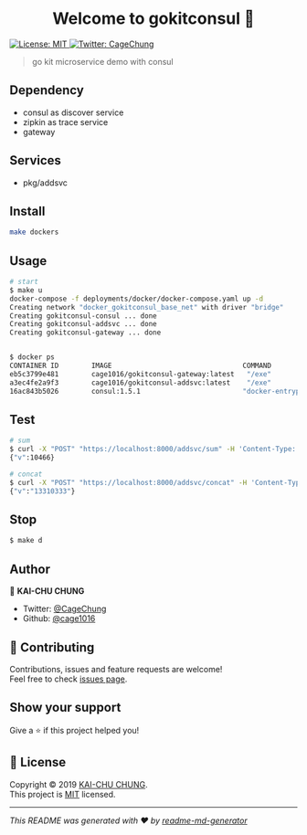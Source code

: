 <h1 align="center">Welcome to gokitconsul 👋</h1>
<p>
  <a href="https://github.com/cage1016/gokitconsul/blob/master/LICENSE">
    <img alt="License: MIT" src="https://img.shields.io/badge/License-MIT-yellow.svg" target="_blank" />
  </a>
  <a href="https://twitter.com/CageChung">
    <img alt="Twitter: CageChung" src="https://img.shields.io/twitter/follow/CageChung.svg?style=social" target="_blank" />
  </a>
</p>

> go kit microservice demo with consul

## Dependency

- consul as discover service
- zipkin as trace service
- gateway

## Services

- pkg/addsvc


## Install

```sh
make dockers
```

## Usage

```sh
# start
$ make u
docker-compose -f deployments/docker/docker-compose.yaml up -d
Creating network "docker_gokitconsul_base_net" with driver "bridge"
Creating gokitconsul-consul ... done
Creating gokitconsul-addsvc ... done
Creating gokitconsul-gateway ... done


$ docker ps
CONTAINER ID        IMAGE                                COMMAND                  CREATED             STATUS              PORTS                                                        NAMES
eb5c3799e481        cage1016/gokitconsul-gateway:latest   "/exe"                   30 seconds ago      Up 29 seconds       0.0.0.0:9000->9000/tcp                                       gokitconsul-gateway
a3ec4fe2a9f3        cage1016/gokitconsul-addsvc:latest    "/exe"                   31 seconds ago      Up 29 seconds                                                                    gokitconsul-addsvc
16ac843b5026        consul:1.5.1                         "docker-entrypoint.s…"   32 seconds ago      Up 30 seconds       8300-8302/tcp, 8500/tcp, 8301-8302/udp, 8600/tcp, 8600/udp   gokitconsul-consul
```

## Test

```sh
# sum
$ curl -X "POST" "https://localhost:8000/addsvc/sum" -H 'Content-Type: application/json; charset=utf-8' -d $'{ "a": 133, "b": 10333}'
{"v":10466}

# concat
$ curl -X "POST" "https://localhost:8000/addsvc/concat" -H 'Content-Type: application/json; charset=utf-8' -d $'{ "a": "133", "b": "10333"}'
{"v":"13310333"}

```

## Stop

```sh
$ make d
```

## Author

👤 **KAI-CHU CHUNG**

* Twitter: [@CageChung](https://twitter.com/CageChung)
* Github: [@cage1016](https://github.com/cage1016)

## 🤝 Contributing

Contributions, issues and feature requests are welcome!<br />Feel free to check [issues page](https://github.com/cage1016/gokitconsul/issues).

## Show your support

Give a ⭐️ if this project helped you!

## 📝 License

Copyright © 2019 [KAI-CHU CHUNG](https://github.com/cage1016).<br />
This project is [MIT](https://github.com/cage1016/gokitconsul/blob/master/LICENSE) licensed.

***
_This README was generated with ❤️ by [readme-md-generator](https://github.com/kefranabg/readme-md-generator)_